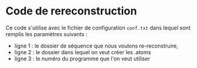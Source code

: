 # Code de rereconstruction

Ce code s'utilise avec le fichier de configuration `conf.txt` dans lequel sont remplis les paramètres suivants :
* ligne 1 : le dossier de séquence que nous voulons re-reconstruire,
* ligne 2 : le dossier dans lequel on veut créer les .atoms
* ligne 3 : le numéro du programme que l'on veut utiliser
